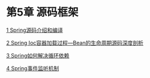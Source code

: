 # 第5章 源码框架

[1 Spring源码介绍和编译](./01-Spring-Code-Compile.md)

[2 Spring Ioc容器加载过程—Bean的生命周期源码深度剖析](./02-Spring-IoC.md)

[3 Spring如何解决循环依赖](./03-Spring-Resolve-Circular-Dependencies.md)

[4 Spring事件监听机制](./04-Spring-Event.md)